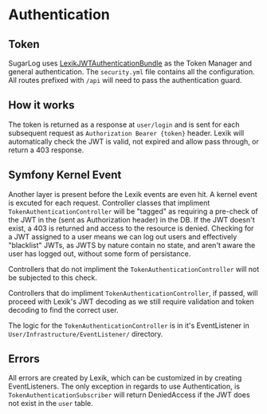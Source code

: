 
# Authentication


## Token

SugarLog uses [LexikJWTAuthenticationBundle](https://github.com/lexik/LexikJWTAuthenticationBundle) as the Token Manager and general authentication. The `security.yml` file contains all the configuration. All routes prefixed with `/api` will need to pass the authentication guard. 

## How it works

The token is returned as a response at `user/login` and is sent for each subsequent request as `Authorization Bearer {token}` header. Lexik will automatically check the JWT is valid, not expired and allow pass through, or return a 403 response. 

## Symfony Kernel Event

Another layer is present before the Lexik events are even hit. A kernel event is excuted for each request. Controller classes that impliment `TokenAuthenticationController` will be "tagged" as requiring a pre-check of the JWT in the (sent as Authorization header) in the DB. If the JWT doesn't exist, a 403 is returned and access to the resource is denied. Checking for a JWT assigned to a user means we can log out users and effectively "blacklist" JWTs, as JWTS by nature contain no state, and aren't aware the user has logged out, without some form of persistance. 

Controllers that do not impliment the `TokenAuthenticationController` will not be subjected to this check. 

Controllers that do impliment `TokenAuthenticationController`, if passed, will proceed with Lexik's JWT decoding as we still require validation and token decoding to find the correct user. 

The logic for the `TokenAuthenticationController` is in it's EventListener in `User/Infrastructure/EventListener/` directory. 

## Errors

All errors are created by Lexik, which can be customized in by creating EventListeners. The only exception in regards to use Authentication, is `TokenAuthenticationSubscriber` will return DeniedAccess if the JWT does not exist in the `user` table. 
 
